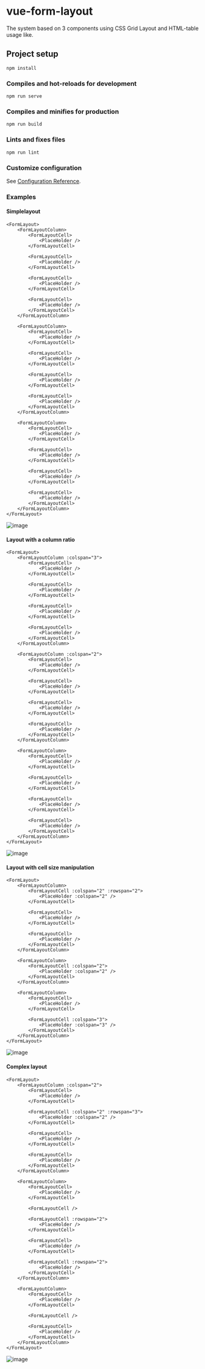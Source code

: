 # vue-form-layout
The system based on 3 components using CSS Grid Layout and HTML-table usage like.

## Project setup
```
npm install
```

### Compiles and hot-reloads for development
```
npm run serve
```

### Compiles and minifies for production
```
npm run build
```

### Lints and fixes files
```
npm run lint
```

### Customize configuration
See [Configuration Reference](https://cli.vuejs.org/config/).

### Examples
#### Simplelayout
```
<FormLayout>
    <FormLayoutColumn>
        <FormLayoutCell>
            <PlaceHolder />
        </FormLayoutCell>

        <FormLayoutCell>
            <PlaceHolder />
        </FormLayoutCell>

        <FormLayoutCell>
            <PlaceHolder />
        </FormLayoutCell>

        <FormLayoutCell>
            <PlaceHolder />
        </FormLayoutCell>
    </FormLayoutColumn>

    <FormLayoutColumn>
        <FormLayoutCell>
            <PlaceHolder />
        </FormLayoutCell>

        <FormLayoutCell>
            <PlaceHolder />
        </FormLayoutCell>

        <FormLayoutCell>
            <PlaceHolder />
        </FormLayoutCell>

        <FormLayoutCell>
            <PlaceHolder />
        </FormLayoutCell>
    </FormLayoutColumn>

    <FormLayoutColumn>
        <FormLayoutCell>
            <PlaceHolder />
        </FormLayoutCell>

        <FormLayoutCell>
            <PlaceHolder />
        </FormLayoutCell>

        <FormLayoutCell>
            <PlaceHolder />
        </FormLayoutCell>

        <FormLayoutCell>
            <PlaceHolder />
        </FormLayoutCell>
    </FormLayoutColumn>
</FormLayout>
```

![image](https://user-images.githubusercontent.com/80147461/157750673-179e5295-11ed-4147-be7f-f0bcf82e9031.png)

#### Layout with a column ratio
```
<FormLayout>
    <FormLayoutColumn :colspan="3">
        <FormLayoutCell>
            <PlaceHolder />
        </FormLayoutCell>

        <FormLayoutCell>
            <PlaceHolder />
        </FormLayoutCell>

        <FormLayoutCell>
            <PlaceHolder />
        </FormLayoutCell>

        <FormLayoutCell>
            <PlaceHolder />
        </FormLayoutCell>
    </FormLayoutColumn>

    <FormLayoutColumn :colspan="2">
        <FormLayoutCell>
            <PlaceHolder />
        </FormLayoutCell>

        <FormLayoutCell>
            <PlaceHolder />
        </FormLayoutCell>

        <FormLayoutCell>
            <PlaceHolder />
        </FormLayoutCell>

        <FormLayoutCell>
            <PlaceHolder />
        </FormLayoutCell>
    </FormLayoutColumn>

    <FormLayoutColumn>
        <FormLayoutCell>
            <PlaceHolder />
        </FormLayoutCell>

        <FormLayoutCell>
            <PlaceHolder />
        </FormLayoutCell>

        <FormLayoutCell>
            <PlaceHolder />
        </FormLayoutCell>

        <FormLayoutCell>
            <PlaceHolder />
        </FormLayoutCell>
    </FormLayoutColumn>
</FormLayout>
```
![image](https://user-images.githubusercontent.com/80147461/157752734-7ba202ec-df62-420a-8197-1ffb7398a1a0.png)

#### Layout with cell size manipulation

```
<FormLayout>
    <FormLayoutColumn>
        <FormLayoutCell :colspan="2" :rowspan="2">
            <PlaceHolder :colspan="2" />
        </FormLayoutCell>

        <FormLayoutCell>
            <PlaceHolder />
        </FormLayoutCell>

        <FormLayoutCell>
            <PlaceHolder />
        </FormLayoutCell>
    </FormLayoutColumn>

    <FormLayoutColumn>
        <FormLayoutCell :colspan="2">
            <PlaceHolder :colspan="2" />
        </FormLayoutCell>
    </FormLayoutColumn>

    <FormLayoutColumn>
        <FormLayoutCell>
            <PlaceHolder />
        </FormLayoutCell>

        <FormLayoutCell :colspan="3">
            <PlaceHolder :colspan="3" />
        </FormLayoutCell>
    </FormLayoutColumn>
</FormLayout>
```

![image](https://user-images.githubusercontent.com/80147461/157754440-e6b988b0-af79-4742-84c7-330052a3a6d9.png)

#### Complex layout

```
<FormLayout>
    <FormLayoutColumn :colspan="2">
        <FormLayoutCell>
            <PlaceHolder />
        </FormLayoutCell>

        <FormLayoutCell :colspan="2" :rowspan="3">
            <PlaceHolder :colspan="2" />
        </FormLayoutCell>

        <FormLayoutCell>
            <PlaceHolder />
        </FormLayoutCell>

        <FormLayoutCell>
            <PlaceHolder />
        </FormLayoutCell>
    </FormLayoutColumn>

    <FormLayoutColumn>
        <FormLayoutCell>
            <PlaceHolder />
        </FormLayoutCell>

        <FormLayoutCell />

        <FormLayoutCell :rowspan="2">
            <PlaceHolder />
        </FormLayoutCell>

        <FormLayoutCell>
            <PlaceHolder />
        </FormLayoutCell>

        <FormLayoutCell :rowspan="2">
            <PlaceHolder />
        </FormLayoutCell>
    </FormLayoutColumn>

    <FormLayoutColumn>
        <FormLayoutCell>
            <PlaceHolder />
        </FormLayoutCell>

        <FormLayoutCell />

        <FormLayoutCell>
            <PlaceHolder />
        </FormLayoutCell>
    </FormLayoutColumn>
</FormLayout>
```

![image](https://user-images.githubusercontent.com/80147461/157755832-7fd949c8-1dca-43d1-a9bc-c1ba76a68a27.png)

